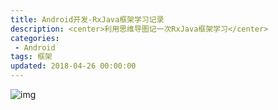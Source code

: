```yaml
---
title: Android开发-RxJava框架学习记录
description: <center>利用思维导图记一次RxJava框架学习</center>
categories:
 - Android
tags: 框架
updated: 2018-04-26 00:00:00
---
```


![img](http://lc-lf8Y5Iic.cn-n1.lcfile.com/9a52ae23a39936fe5dc2/RxJava%E6%A1%86%E6%9E%B6%E5%AD%A6%E4%B9%A0%E8%AE%B0%E5%BD%95.png)

